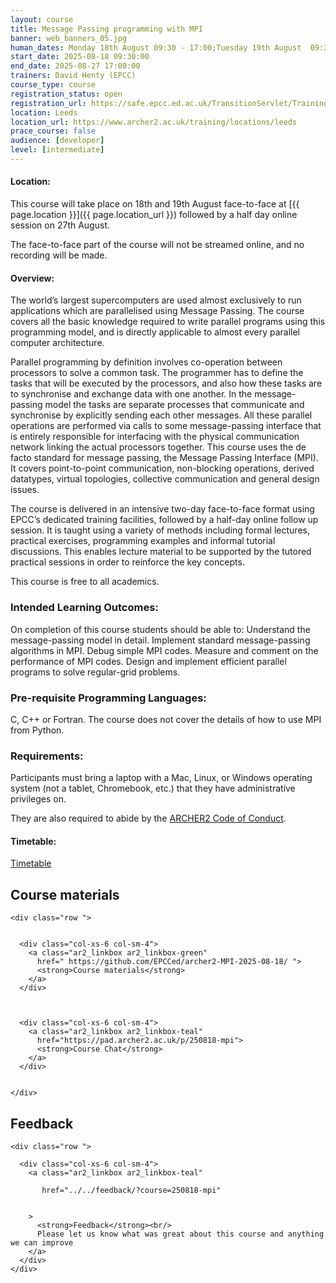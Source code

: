 ```yaml
---
layout: course
title: Message Passing programming with MPI
banner: web_banners_05.jpg 
human_dates: Monday 18th August 09:30 - 17:00;Tuesday 19th August  09:30 - 17:00 (face to face),   Wednesday 27th August 14:00 - 16:30 (online)
start_date: 2025-08-18 09:30:00
end_date: 2025-08-27 17:00:00
trainers: David Henty (EPCC)
course_type: course
registration_status: open
registration_url: https://safe.epcc.ed.ac.uk/TransitionServlet/TrainingCourse/250818-mpi
location: Leeds
location_url: https://www.archer2.ac.uk/training/locations/leeds
prace_course: false
audience: [developer]
level: [intermediate]
---
```


#### Location:

This course will take place on 18th and 19th August face-to-face at  [{{ page.location }}]({{ page.location_url }}) followed by a half day online session on 27th August.

The face-to-face part of the course will not be streamed online, and no recording will be made.

#### Overview:

The world’s largest supercomputers are used almost exclusively to run applications which are parallelised using Message Passing. The course covers all the basic knowledge required to write parallel programs using this programming model, and is directly applicable to almost every parallel computer architecture.

Parallel programming by definition involves co-operation between processors to solve a common task. The programmer has to define the tasks that will be executed by the processors, and also how these tasks are to synchronise and exchange data with one another. In the message-passing model the tasks are separate processes that communicate and synchronise by explicitly sending each other messages. All these parallel operations are performed via calls to some message-passing interface that is entirely responsible for interfacing with the physical communication network linking the actual processors together. This course uses the de facto standard for message passing, the Message Passing Interface (MPI). It covers point-to-point communication, non-blocking operations, derived datatypes, virtual topologies, collective communication and general design issues.

The course is delivered in an intensive two-day face-to-face format using EPCC’s dedicated training facilities, followed by a half-day online follow up session. It is taught using a variety of methods including formal lectures, practical exercises, programming examples and informal tutorial discussions. This enables lecture material to be supported by the tutored practical sessions in order to reinforce the key concepts.

This course is free to all academics.

### Intended Learning Outcomes:

On completion of this course students should be able to: Understand the message-passing model in detail. Implement standard message-passing algorithms in MPI. Debug simple MPI codes. Measure and comment on the performance of MPI codes. Design and implement efficient parallel programs to solve regular-grid problems.

### Pre-requisite Programming Languages:

C, C++ or Fortran. The course does not cover the details of how to use MPI from Python.

### Requirements:

Participants must bring a laptop with a Mac, Linux, or Windows operating system (not a tablet, Chromebook, etc.) that they have administrative privileges on.

They are also required to abide by the [ARCHER2  Code of Conduct](../../../about/policies/code-of-conduct.html). 


#### Timetable:

[Timetable](https://github.com/EPCCed/archer2-MPI-2025-08-18/?tab=readme-ov-file#timetable)


<section id="service">




<h2><a name="materials">Course materials</a></h2>



    <div class="row ">	

		
      <div class="col-xs-6 col-sm-4">
        <a class="ar2_linkbox ar2_linkbox-green" 
          href=" https://github.com/EPCCed/archer2-MPI-2025-08-18/ ">
          <strong>Course materials</strong>         
        </a>
      </div>


 
      <div class="col-xs-6 col-sm-4">
        <a class="ar2_linkbox ar2_linkbox-teal" 
          href="https://pad.archer2.ac.uk/p/250818-mpi">
          <strong>Course Chat</strong>       
        </a>
      </div>
		

 	</div>
		
	
			


<!-- 		
<h2><a name="videos">Videos</a></h2>

<h3>Session 1</h3>

<div>
	<iframe title="Video" width="560" height="315" src="https://www.youtube.com/embed/xxxxxxxxxxx" frameborder="0" allow="accelerometer; autoplay; encrypted-media; gyroscope; picture-in-picture" allowfullscreen></iframe>
</div>

 -->






<h2><a name="feedback">Feedback</a></h2>


    <div class="row ">	

      <div class="col-xs-6 col-sm-4">
        <a class="ar2_linkbox ar2_linkbox-teal" 

           href="../../feedback/?course=250818-mpi" 
  

		>
          <strong>Feedback</strong><br/>
          Please let us know what was great about this course and anything we can improve
        </a>
      </div>
    </div>
		
	

 
</section>


